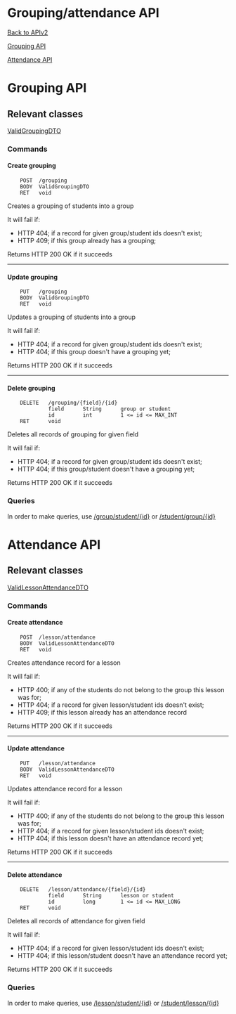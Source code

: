# Grouping/attendance API

[Back to APIv2](./APIv2.md#api-v2)

[Grouping API](#grouping-api)

[Attendance API](#attendance-api)

# Grouping API

## Relevant classes

[ValidGroupingDTO](../../src/main/java/com/superum/api/v2/grouping/ValidGroupingDTO.java)

### Commands

#### Create grouping
```
    POST  /grouping
    BODY  ValidGroupingDTO
    RET   void
```

Creates a grouping of students into a group

It will fail if:
  * HTTP 404; if a record for given group/student ids doesn't exist;
  * HTTP 409; if this group already has a grouping;

Returns HTTP 200 OK if it succeeds

------

#### Update grouping
```
    PUT   /grouping
    BODY  ValidGroupingDTO
    RET   void
```

Updates a grouping of students into a group

It will fail if:
  * HTTP 404; if a record for given group/student ids doesn't exist;
  * HTTP 404; if this group doesn't have a grouping yet;

Returns HTTP 200 OK if it succeeds

------

#### Delete grouping
```
    DELETE   /grouping/{field}/{id}
             field      String      group or student
             id         int         1 <= id <= MAX_INT
    RET      void
```

Deletes all records of grouping for given field

It will fail if:
  * HTTP 404; if a record for given group/student ids doesn't exist;
  * HTTP 404; if this group/student doesn't have a grouping yet;

Returns HTTP 200 OK if it succeeds

### Queries

In order to make queries, use [/group/student/{id}](./Group.md#read-for-table) or [/student/group/{id}](./Student.md#read-for-table)

# Attendance API

## Relevant classes

[ValidLessonAttendanceDTO](../../src/main/java/com/superum/api/v2/attendance/ValidLessonAttendanceDTO.java)

### Commands

#### Create attendance
```
    POST  /lesson/attendance
    BODY  ValidLessonAttendanceDTO
    RET   void
```

Creates attendance record for a lesson

It will fail if:
  * HTTP 400; if any of the students do not belong to the group this lesson was for;
  * HTTP 404; if a record for given lesson/student ids doesn't exist;
  * HTTP 409; if this lesson already has an attendance record

Returns HTTP 200 OK if it succeeds

------

#### Update attendance
```
    PUT   /lesson/attendance
    BODY  ValidLessonAttendanceDTO
    RET   void
```

Updates attendance record for a lesson

It will fail if:
  * HTTP 400; if any of the students do not belong to the group this lesson was for;
  * HTTP 404; if a record for given lesson/student ids doesn't exist;
  * HTTP 404; if this lesson doesn't have an attendance record yet;

Returns HTTP 200 OK if it succeeds

------

#### Delete attendance
```
    DELETE   /lesson/attendance/{field}/{id}
             field      String      lesson or student
             id         long        1 <= id <= MAX_LONG
    RET      void
```

Deletes all records of attendance for given field

It will fail if:
  * HTTP 404; if a record for given lesson/student ids doesn't exist;
  * HTTP 404; if this lesson/student doesn't have an attendance record yet;

Returns HTTP 200 OK if it succeeds

### Queries

In order to make queries, use [/lesson/student/{id}](./Lesson.md#read-for-table) or [/student/lesson/{id}](./Student.md#read-for-table)
